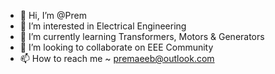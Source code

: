 - 👋 Hi, I’m @Prem
- 👀 I’m interested in Electrical Engineering
- 🌱 I’m currently learning Transformers, Motors & Generators
- 💞️ I’m looking to collaborate on EEE Community
- 📫 How to reach me ~ premaeeb@outlook.com

<!---
D-Prem/D-Prem is a ✨ special ✨ repository because its `README.md` (this file) appears on your GitHub profile.
You can click the Preview link to take a look at your changes.
--->
